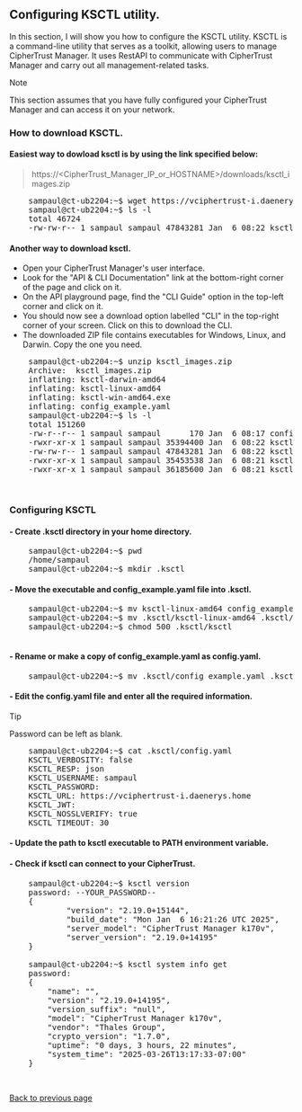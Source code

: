## Configuring KSCTL utility.

In this section, I will show you how to configure the KSCTL utility. KSCTL is a command-line utility that serves as a toolkit, allowing users to manage CipherTrust Manager. It uses RestAPI to communicate with CipherTrust Manager and carry out all management-related tasks.

> [!NOTE]
> This section assumes that you have fully configured your CipherTrust Manager and can access it on your network.

### How to download KSCTL.

#### Easiest way to dowload ksctl is by using the link specified below:
> https://<CipherTrust_Manager_IP_or_HOSTNAME>/downloads/ksctl_images.zip
<pre>
	sampaul@ct-ub2204:~$ wget https://vciphertrust-i.daenerys.home/downloads/ksctl_images.zip --no-check-certificate
	sampaul@ct-ub2204:~$ ls -l
	total 46724
	-rw-rw-r-- 1 sampaul sampaul 47843281 Jan  6 08:22 ksctl_images.zip
</pre>

#### Another way to download ksctl.
- Open your CipherTrust Manager's user interface.
- Look for the "API & CLI Documentation" link at the bottom-right corner of the page and click on it.
- On the API playground page, find the "CLI Guide" option in the top-left corner and click on it.
- You should now see a download option labelled "CLI" in the top-right corner of your screen. Click on this to download the CLI.
- The downloaded ZIP file contains executables for Windows, Linux, and Darwin. Copy the one you need.
<pre>
	sampaul@ct-ub2204:~$ unzip ksctl_images.zip
	Archive:  ksctl_images.zip
  	inflating: ksctl-darwin-amd64
  	inflating: ksctl-linux-amd64
  	inflating: ksctl-win-amd64.exe
  	inflating: config_example.yaml
	sampaul@ct-ub2204:~$ ls -l
	total 151260
	-rw-r--r-- 1 sampaul sampaul      170 Jan  6 08:17 config_example.yaml
	-rwxr-xr-x 1 sampaul sampaul 35394400 Jan  6 08:22 ksctl-darwin-amd64
	-rw-rw-r-- 1 sampaul sampaul 47843281 Jan  6 08:22 ksctl_images.zip
	-rwxr-xr-x 1 sampaul sampaul 35453538 Jan  6 08:21 ksctl-linux-amd64
	-rwxr-xr-x 1 sampaul sampaul 36185600 Jan  6 08:21 ksctl-win-amd64.exe
</pre>

<br>

### Configuring KSCTL

#### - Create .ksctl directory in your home directory.
<pre>
	sampaul@ct-ub2204:~$ pwd
	/home/sampaul
	sampaul@ct-ub2204:~$ mkdir .ksctl
</pre>


#### - Move the executable and config_example.yaml file into .ksctl.
<pre>
	sampaul@ct-ub2204:~$ mv ksctl-linux-amd64 config_example.yaml .ksctl/
	sampaul@ct-ub2204:~$ mv .ksctl/ksctl-linux-amd64 .ksctl/ksctl
	sampaul@ct-ub2204:~$ chmod 500 .ksctl/ksctl

</pre>

#### - Rename or make a copy of config_example.yaml as config.yaml.
<pre>
	sampaul@ct-ub2204:~$ mv .ksctl/config_example.yaml .ksctl/config.yaml
</pre>

#### - Edit the config.yaml file and enter all the required information.
> [!TIP]
> Password can be left as blank.
<pre>
	sampaul@ct-ub2204:~$ cat .ksctl/config.yaml
	KSCTL_VERBOSITY: false
	KSCTL_RESP: json
	KSCTL_USERNAME: sampaul
	KSCTL_PASSWORD:
	KSCTL_URL: https://vciphertrust-i.daenerys.home
	KSCTL_JWT:
	KSCTL_NOSSLVERIFY: true
	KSCTL_TIMEOUT: 30
</pre>

#### - Update the path to ksctl executable to PATH environment variable.

#### - Check if ksctl can connect to your CipherTrust.
<pre>
	sampaul@ct-ub2204:~$ ksctl version
	password: --YOUR_PASSWORD--
	{
    	    "version": "2.19.0+15144",
        	"build_date": "Mon Jan  6 16:21:26 UTC 2025",
        	"server_model": "CipherTrust Manager k170v",
        	"server_version": "2.19.0+14195"
	}

	sampaul@ct-ub2204:~$ ksctl system info get
	password:
	{
		"name": "",
		"version": "2.19.0+14195",
		"version_suffix": "null",
		"model": "CipherTrust Manager k170v",
		"vendor": "Thales Group",
		"crypto_version": "1.7.0",
		"uptime": "0 days, 3 hours, 22 minutes",
		"system_time": "2025-03-26T13:17:33-07:00"
	}
</pre>

<br>

[Back to previous page](README.md)
